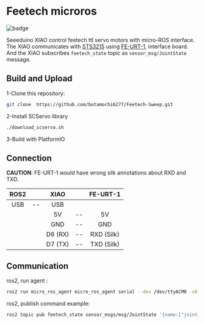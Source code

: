 # Feetech microros

![badge](https://github.com/botamochi6277/Feetech_microros/actions/workflows/ci-platformio.yml/badge.svg)

Seeeduino XIAO control feetech ttl servo motors with micro-ROS interface.
The XIAO communicates with [STS3215](https://akizukidenshi.com/catalog/g/gM-16312/) using [FE-URT-1](https://akizukidenshi.com/catalog/g/gM-16295/), interface board. And the XIAO subscribes `feetech_state` topic as `sensor_msg/JointState` message.

## Build and Upload

1-Clone this repository:

```zsh
git clone  https://github.com/botamochi6277/Feetech-Sweep.git
```

2-Install SCServo library

```zsh
./download_scservo.sh
```

3-Build with PlatformIO

## Connection

**CAUTION**: FE-URT-1 would have wrong silk annotations about RXD and TXD.

| ROS2 |     |  XIAO   |     |  FE-URT-1  |
| :--: | :-: | :-----: | :-: | :--------: |
| USB  | --  |   USB   |     |            |
|      |     |   5V    | --  |     5V     |
|      |     |   GND   | --  |    GND     |
|      |     | D6 (RX) | --  | RXD (Silk) |
|      |     | D7 (TX) | --  | TXD (Silk) |

## Communication

ros2, run agent :

```zsh
ros2 run micro_ros_agent micro_ros_agent serial --dev /dev/ttyACM0 -v6
```

ros2, publish command example:

```zsh
ros2 topic pub feetech_state sensor_msgs/msg/JointState '{name:["joint_1","joint_2"], position:[0.75,0.75]}' --once
```
